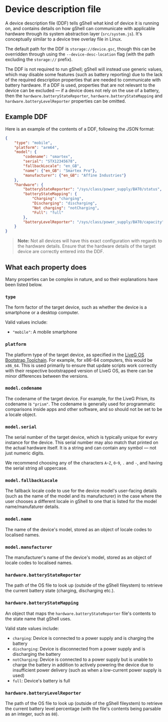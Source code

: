 # Device description file
A device description file (DDF) tells gShell what kind of device it is running on, and contains details on how gShell can communicate with applicable hardware through its system abstraction layer (`src/system.js`). It's conceptually similar to a device tree overlay file in Linux.

The default path for the DDF is `storage://device.gsc`, though this can be overridden through using the `--device-desc-location` flag (with the path excluding the `storage://` prefix).

The DDF is not required to run gShell; gShell will instead use generic values, which may disable some features (such as battery reporting) due to the lack of the required description properties that are needed to communicate with battery hardware. If a DDF is used, properties that are not relevant to the device can be excluded — if a device does not rely on the use of a battery, then the `hardware.batteryStateReporter`, `hardware.batteryStateMapping` and `hardware.batteryLevelReporter` properties can be omitted.

## Example DDF
Here is an example of the contents of a DDF, following the JSON format:

```json
{
    "type": "mobile",
    "platform": "arm64",
    "model": {
        "codename": "smartex",
        "serial": "STX12345678",
        "fallbackLocale": "en_GB",
        "name": {"en_GB": "Smartex Pro"},
        "manufacturer": {"en_GB": "Affine Industries"}
    },
    "hardware": {
        "batteryStateReporter": "/sys/class/power_supply/BAT0/status",
        "batteryStateMapping": {
            "Charging": "charging",
            "Discharging": "discharging",
            "Not charging": "notCharging",
            "Full": "full"
        },
        "batteryLevelReporter": "/sys/class/power_supply/BAT0/capacity"
    }
}
```

> **Note:** Not all devices will have this exact configuration with regards to the hardware details. Ensure that the hardware details of the target device are correctly entered into the DDF.

## What each property does
Many properties can be complex in nature, and so their explanations have been listed below.

### `type`
The form factor of the target device, such as whether the device is a smartphone or a desktop computer.

Valid values include:

* `"mobile"`: A mobile smartphone

### `platform`
The platform type of the target device, as specified in the [LiveG OS Bootstrap Toolchain](https://github.com/LiveGTech/OS-Bootstrap). For example, for x86-64 computers, this would be `x86_64`. This is used primarily to ensure that update scripts work correctly with their respective bootstrapped version of LiveG OS, as there can be minor differences between the versions.

### `model.codename`
The codename of the target device. For example, for the LiveG Prism, its codename is `"prism"`. The codename is generally used for programmatic comparisons inside apps and other software, and so should not be set to be a locale object.

### `model.serial`
The serial number of the target device, which is typically unique for every instance for the device. This serial number may also match that printed on the actual hardware itself. It is a string and can contain any symbol — not just numeric digits.

We recommend choosing any of the characters `A`-`Z`, `0`-`9`, `.` and `-`, and having the serial string all uppercase.

### `model.fallbackLocale`
The fallback locale code to use for the device model's user-facing details (such as the name of the model and its manufacturer) in the case where the user chooses a different locale in gShell to one that is listed for the model name/manufaturer details.

### `model.name`
The name of the device's model, stored as an object of locale codes to localised names.

### `model.manufacturer`
The manufacturer's name of the device's model, stored as an object of locale codes to localised names.

### `hardware.batteryStateReporter`
The path of the OS file to look up (outside of the gShell fileystem) to retrieve the current battery state (charging, discharging etc.).

### `hardware.batteryStateMapping`
An object that maps the `hardware.batteryStateReporter` file's contents to the state name that gShell uses.

Valid state values include:

* `charging`: Device is connected to a power supply and is charging the battery
* `discharging`: Device is disconnected from a power supply and is discharging the battery
* `notCharging`: Device is connected to a power supply but is unable to charge the battery in addition to actively powering the device due to insufficient power delivery (such as when a low-current power supply is used)
* `full`: Device's battery is full

### `hardware.batteryLevelReporter`
The path of the OS file to look up (outside of the gShell fileystem) to retrieve the current battery level percentage (with the file's contents being parsable as an integer, such as `80`).